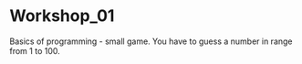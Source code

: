 # Workshop_01
Basics of programming - small game.
You have to guess a number in range from 1 to 100.
